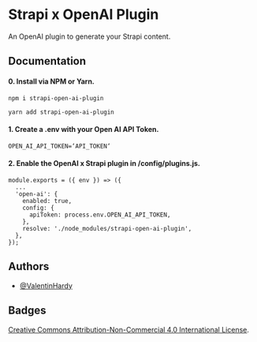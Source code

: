 
# Strapi x OpenAI Plugin

An OpenAI plugin to generate your Strapi content.


## Documentation

#### 0. Install via NPM or Yarn.
```
npm i strapi-open-ai-plugin
```
```
yarn add strapi-open-ai-plugin
```


#### 1. Create a .env with your Open AI API Token. 
```
OPEN_AI_API_TOKEN=‘API_TOKEN‘
```

#### 2. Enable the OpenAI x Strapi plugin in /config/plugins.js. 
```
module.exports = ({ env }) => ({
  ...
  'open-ai': {
    enabled: true,
    config: {
      apiToken: process.env.OPEN_AI_API_TOKEN,
    },
    resolve: './node_modules/strapi-open-ai-plugin',
  },
});
```

## Authors

- [@ValentinHardy](https://www.github.com/viesurvous)


## Badges


[Creative Commons Attribution-Non-Commercial 4.0 International License](https://creativecommons.org/licenses/by-nc/4.0/).


